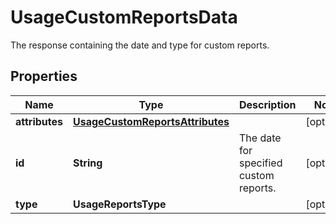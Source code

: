 

# UsageCustomReportsData

The response containing the date and type for custom reports.
## Properties

Name | Type | Description | Notes
------------ | ------------- | ------------- | -------------
**attributes** | [**UsageCustomReportsAttributes**](UsageCustomReportsAttributes.md) |  |  [optional]
**id** | **String** | The date for specified custom reports. |  [optional]
**type** | **UsageReportsType** |  |  [optional]



